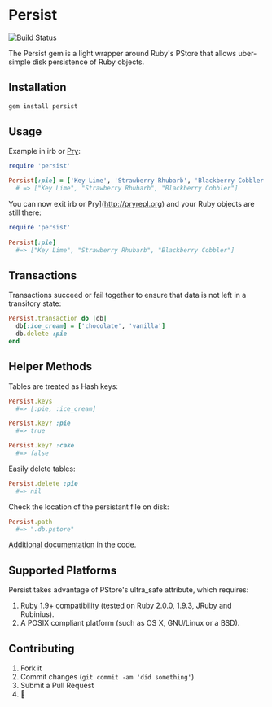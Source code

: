 # Persist
[![Build Status](https://travis-ci.org/havenwood/persist.png?branch=master)](https://travis-ci.org/havenwood/persist)

The Persist gem is a light wrapper around Ruby's PStore that allows uber-simple disk persistence of Ruby objects.

## Installation

```bash
gem install persist
```

## Usage

Example in irb or [Pry](http://pryrepl.org):

```ruby
require 'persist'

Persist[:pie] = ['Key Lime', 'Strawberry Rhubarb', 'Blackberry Cobbler']
  # => ["Key Lime", "Strawberry Rhubarb", "Blackberry Cobbler"]
```

You can now exit irb or Pry](http://pryrepl.org) and your Ruby objects are still there:

```ruby
require 'persist'
  
Persist[:pie]
  #=> ["Key Lime", "Strawberry Rhubarb", "Blackberry Cobbler"]
```

## Transactions

Transactions succeed or fail together to ensure that data is not left in a transitory state:

```ruby
Persist.transaction do |db|
  db[:ice_cream] = ['chocolate', 'vanilla']
  db.delete :pie
end
```

## Helper Methods

Tables are treated as Hash keys:
```ruby
Persist.keys
  #=> [:pie, :ice_cream]

Persist.key? :pie
  #=> true

Persist.key? :cake
  #=> false
```

Easily delete tables:
```ruby
Persist.delete :pie
  #=> nil
```

Check the location of the persistant file on disk:
```ruby
Persist.path
  #=> ".db.pstore"
```

[Additional documentation](https://github.com/Havenwood/persist/blob/master/lib/persist/persist.rb) in the code.

## Supported Platforms

Persist takes advantage of PStore's ultra_safe attribute, which requires:

1. Ruby 1.9+ compatibility (tested on Ruby 2.0.0, 1.9.3, JRuby and Rubinius).
2. A POSIX compliant platform (such as OS X, GNU/Linux or a BSD).

## Contributing

1. Fork it
2. Commit changes (`git commit -am 'did something'`)
3. Submit a Pull Request
4. :cake:
